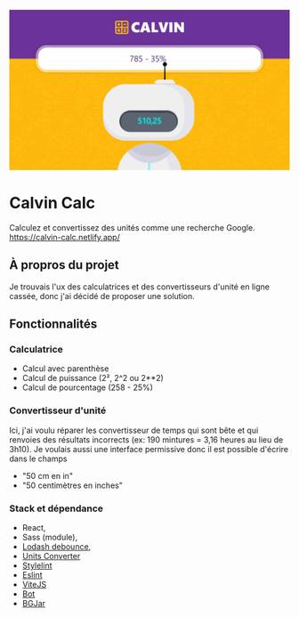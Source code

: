 !["Démonstration de l'interface de Calvin Calc"](public/medias/img/og.png)
# Calvin Calc
Calculez et convertissez des unités comme une recherche Google.
https://calvin-calc.netlify.app/

## À propros du projet
Je trouvais l'ux des calculatrices et des convertisseurs d'unité en ligne cassée, donc j'ai décidé de proposer une solution.

## Fonctionnalités
### Calculatrice
- Calcul avec parenthèse
- Calcul de puissance (2², 2^2 ou 2**2)
- Calcul de pourcentage (258 - 25%)

### Convertisseur d'unité
Ici, j'ai voulu réparer les convertisseur de temps qui sont bête et qui renvoies des résultats incorrects (ex: 190 mintures = 3,16 heures au lieu de 3h10). Je voulais aussi une interface permissive donc il est possible d'écrire dans le champs
- "50 cm en in"
- "50 centimètres en inches"

### Stack et dépendance
- React,
- Sass (module),
- [Lodash debounce](https://lodash.com/docs/4.17.15#debounce),
- [Units Converter](https://www.npmjs.com/package/units-converter)
- [Stylelint](https://stylelint.io/)
- [Eslint](https://eslint.org/)
- [ViteJS](https://vitejs.dev/)
- [Bot](https://www.freepik.com/premium-vector/smart-chat-bot-technology-illustration-robot-virtual-assistance-artificial-intelligence-cartoon-flat-illustration_7741471.htm)
- [BGJar](https://bgjar.com/)
